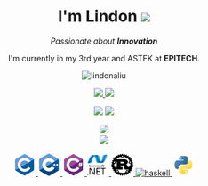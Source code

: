 <h1 align='center'>
  I'm Lindon <img src="https://media.giphy.com/media/hvRJCLFzcasrR4ia7z/giphy.gif" width="25px">
</h1>

<p align="center">
  <i>Passionate about <b>Innovation</b></i>
</p>

<p align='center'>
  I'm currently in my 3rd year and ASTEK at <b>EPITECH</b>.
</p>

<p align='center'>
  <img src="https://komarev.com/ghpvc/?username=lindonaliu&label=Profile%20views&color=0e75b6&style=flat" alt="lindonaliu" />
</p>

<p align=center>
  <a href="https://www.linkedin.com/in/lindon-aliu">
      <img src="https://img.shields.io/badge/LinkedIn-0077B5?style=for-the-badge&logo=linkedin&logoColor=white">
   </a>
  <a href="https://www.epitech.eu">
      <img src="https://img.shields.io/badge/Epitech-1a2b6d?style=for-the-badge&logo=/e/&logoColor=white">
  </a>
</p>

<p align='center'>
  <img src="https://hatscripts.github.io/circle-flags/flags/fr.svg" width="24">
  <img src="https://hatscripts.github.io/circle-flags/flags/al.svg" width="24">
</p>

<p align='center'>
  <img src="https://github-readme-stats.vercel.app/api?username=LindonAliu&show_icons=true&theme=dark&layout=compact&count_private=true&include_all_commits=true" width="49%" />
  </br>
  <img src="https://github-readme-streak-stats.herokuapp.com/?user=LindonAliu&theme=dark&layout=compact" width="49%" />
</p>

<p align='center'> 
      <a href="https://www.cprogramming.com/" target="_blank" rel="noreferrer"> <img src="https://raw.githubusercontent.com/devicons/devicon/master/icons/c/c-original.svg" alt="c" width="40" height="40"/ </a>
      <a href="https://www.w3schools.com/cpp/" target="_blank" rel="noreferrer"> <img src="https://raw.githubusercontent.com/devicons/devicon/master/icons/cplusplus/cplusplus-original.svg" alt="cplusplus" width="40" height="40"/> </a>
      <a href="https://www.w3schools.com/cs/" target="_blank" rel="noreferrer"> <img src="https://raw.githubusercontent.com/devicons/devicon/master/icons/csharp/csharp-original.svg" alt="csharp" width="40" height="40"/> </a>
      <a href="https://dotnet.microsoft.com/" target="_blank" rel="noreferrer"> <img src="https://raw.githubusercontent.com/devicons/devicon/master/icons/dot-net/dot-net-original-wordmark.svg" alt="dotnet" width="40" height="40"/> </a>
      <a href="https://www.rust-lang.org/" target="_blank" rel="noreferrer"> <img src="https://raw.githubusercontent.com/devicons/devicon/master/icons/rust/rust-plain.svg" alt="rust" width="40" height="40"/> </a>
      <a href="https://www.haskell.org/" target="_blank" rel="noreferrer"> <img src="https://upload.wikimedia.org/wikipedia/commons/1/1c/Haskell-Logo.svg" alt="haskell" width="40" height="40"/> </a>
      <a href="https://www.python.org" target="_blank" rel="noreferrer"> <img src="https://raw.githubusercontent.com/devicons/devicon/master/icons/python/python-original.svg" alt="python" width="40" height="40"/> </a>
</p>

<p align='center'>
